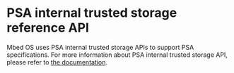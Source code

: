 <h1 id="psa-storage">PSA internal trusted storage reference API</h1>

Mbed OS uses PSA internal trusted storage APIs to support PSA specifications. For more information about PSA internal trusted storage API, please refer to [the documentation](https://github.com/ARM-software/psa-arch-tests).
